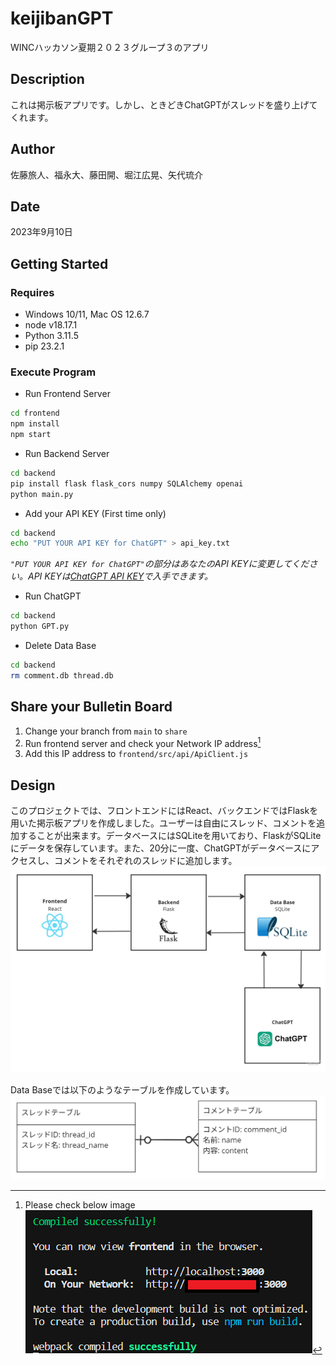 # keijibanGPT
WINCハッカソン夏期２０２３グループ３のアプリ

## Description
これは掲示板アプリです。しかし、ときどきChatGPTがスレッドを盛り上げてくれます。

## Author
佐藤旅人、福永大、藤田開、堀江広晃、矢代琉介

## Date
2023年9月10日

## Getting Started

### Requires
* Windows 10/11, Mac OS 12.6.7
* node v18.17.1
* Python 3.11.5
* pip 23.2.1

### Execute Program
* Run Frontend Server
```bash
cd frontend
npm install
npm start
```

* Run Backend Server
```bash
cd backend
pip install flask flask_cors numpy SQLAlchemy openai
python main.py
```
* Add your API KEY (First time only)
```bash
cd backend
echo "PUT YOUR API KEY for ChatGPT" > api_key.txt
```
*`"PUT YOUR API KEY for ChatGPT"`の部分はあなたのAPI KEYに変更してください。API KEYは[ChatGPT API KEY](https://platform.openai.com/account/api-keys)で入手できます。*

* Run ChatGPT
```bash
cd backend
python GPT.py
```

* Delete Data Base
```bash
cd backend
rm comment.db thread.db
```

## Share your Bulletin Board
1. Change your branch from `main` to `share`
2. Run frontend server and check your Network IP address[^1]
3. Add this IP address to `frontend/src/api/ApiClient.js`

[^1]: Please check below image
![Network IP address](img/description.png)

## Design
このプロジェクトでは、フロントエンドにはReact、バックエンドではFlaskを用いた掲示板アプリを作成しました。ユーザーは自由にスレッド、コメントを追加することが出来ます。データベースにはSQLiteを用いており、FlaskがSQLiteにデータを保存しています。また、20分に一度、ChatGPTがデータベースにアクセスし、コメントをそれぞれのスレッドに追加します。
![Data Flow](img/dataFlow.jpg)

Data Baseでは以下のようなテーブルを作成しています。
![Data Table](img/table.png)
